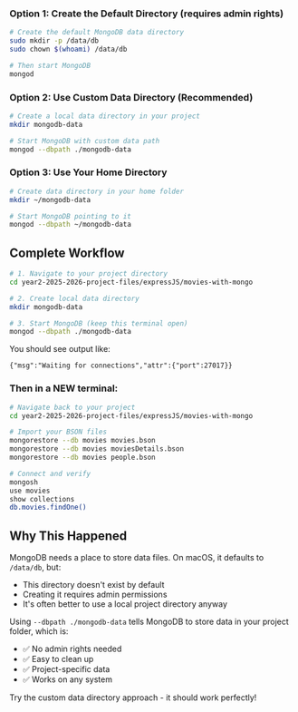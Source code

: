 ### Option 1: Create the Default Directory (requires admin rights)
```bash
# Create the default MongoDB data directory
sudo mkdir -p /data/db
sudo chown $(whoami) /data/db

# Then start MongoDB
mongod
```

### Option 2: Use Custom Data Directory (Recommended)
```bash
# Create a local data directory in your project
mkdir mongodb-data

# Start MongoDB with custom data path
mongod --dbpath ./mongodb-data
```

### Option 3: Use Your Home Directory
```bash
# Create data directory in your home folder
mkdir ~/mongodb-data

# Start MongoDB pointing to it
mongod --dbpath ~/mongodb-data
```

## Complete Workflow

```bash
# 1. Navigate to your project directory
cd year2-2025-2026-project-files/expressJS/movies-with-mongo

# 2. Create local data directory
mkdir mongodb-data

# 3. Start MongoDB (keep this terminal open)
mongod --dbpath ./mongodb-data
```

You should see output like:
```
{"msg":"Waiting for connections","attr":{"port":27017}}
```

### Then in a NEW terminal:
```bash
# Navigate back to your project
cd year2-2025-2026-project-files/expressJS/movies-with-mongo

# Import your BSON files
mongorestore --db movies movies.bson
mongorestore --db movies moviesDetails.bson
mongorestore --db movies people.bson

# Connect and verify
mongosh
use movies
show collections
db.movies.findOne()
```

## Why This Happened

MongoDB needs a place to store data files. On macOS, it defaults to `/data/db`, but:
- This directory doesn't exist by default
- Creating it requires admin permissions
- It's often better to use a local project directory anyway

Using `--dbpath ./mongodb-data` tells MongoDB to store data in your project folder, which is:
- ✅ No admin rights needed
- ✅ Easy to clean up
- ✅ Project-specific data
- ✅ Works on any system

Try the custom data directory approach - it should work perfectly!